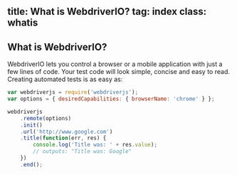 title: What is WebdriverIO?
tag: index
class: whatis
---

## What is WebdriverIO?

WebdriverIO lets you control a browser or a mobile application with just a few
lines of code. Your test code will look simple, concise and easy to read. Creating
automated tests is as easy as:

``` javascript
var webdriverjs = require('webdriverjs');
var options = { desiredCapabilities: { browserName: 'chrome' } };

webdriverjs
    .remote(options)
    .init()
    .url('http://www.google.com')
    .title(function(err, res) {
        console.log('Title was: ' + res.value);
        // outputs: "Title was: Google"
    })
    .end();
```